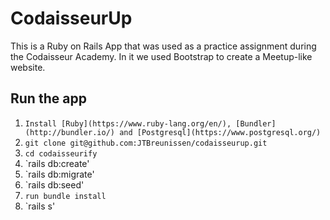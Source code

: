 # CodaisseurUp

This is a Ruby on Rails App that was used as a practice assignment during the Codaisseur Academy. In it we used Bootstrap to create a Meetup-like website.



## Run the app
1. `Install [Ruby](https://www.ruby-lang.org/en/), [Bundler](http://bundler.io/) and [Postgresql](https://www.postgresql.org/)`
2. `git clone git@github.com:JTBreunissen/codaisseurup.git`
3. `cd codaisseurify`
4. `rails db:create'
5. `rails db:migrate'
6. `rails db:seed'
7. `run bundle install`
8. `rails s'
